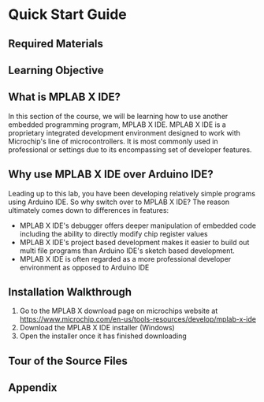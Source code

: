 # **Quick Start Guide**

### 

## Required Materials


## Learning Objective

## What is MPLAB X IDE?
In this section of the course, we will be learning how to use another embedded programming program, MPLAB X IDE. MPLAB X IDE is a proprietary integrated development environment designed to work with Microchip's line of microcontrollers. It is most commonly used in professional or settings due to its encompassing set of developer features.

## Why use MPLAB X IDE over Arduino IDE?
Leading up to this lab, you have been developing relatively simple programs using Arduino IDE. So why switch over to MPLAB X IDE? The reason ultimately comes down to differences in features:

- MPLAB X IDE's debugger offers deeper manipulation of embedded code including the ability to directly modify chip register values
- MPLAB X IDE's project based development makes it easier to build out multi file programs than Arduino IDE's sketch based development.
- MPLAB X IDE is often regarded as a more professional developer environment as opposed to Arduino IDE



## Installation Walkthrough

1. Go to the MPLAB X download page on microchips website at https://www.microchip.com/en-us/tools-resources/develop/mplab-x-ide
2. Download the MPLAB X IDE installer (Windows)
3. Open the installer once it has finished downloading

## Tour of the Source Files



## Appendix
